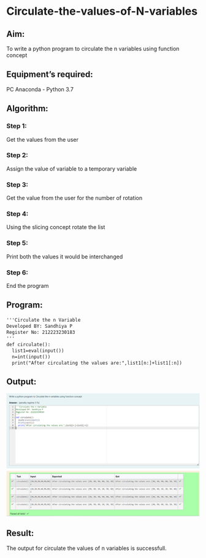 # Circulate-the-values-of-N-variables
## Aim:
To write a python program to circulate the n variables using function concept
## Equipment’s required:
PC
Anaconda - Python 3.7
## Algorithm: 
### Step 1: 
Get the values from the user
### Step 2: 
Assign the value of variable to a temporary variable
### Step 3: 
Get the value from the user for the number of rotation
### Step 4: 
Using the slicing concept rotate the list
### Step 5: 
Print both the values it would be interchanged
### Step 6: 
End the program
## Program:
```
'''Circulate the n Variable
Developed BY: Sandhiya P
Register No: 212223230183
'''
def circulate():
  list1=eval(input())
  n=int(input())
  print("After circulating the values are:",list1[n:]+list1[:n])
```
## Output:
![alt text](image.png)

## Result:  
The output for circulate the values of n variables is successfull.

